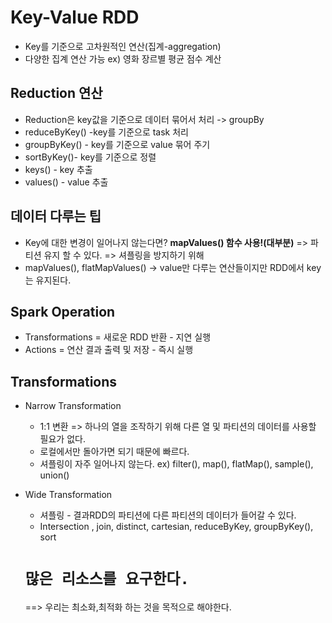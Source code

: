 # Key-Value RDD
- Key를 기준으로 고차원적인 연산(집계-aggregation)
- 다양한 집계 연산 가능
ex) 영화 장르별 평균 점수 계산

## Reduction 연산
- Reduction은 key값을 기준으로 데이터 묶어서 처리 -> groupBy
- reduceByKey(<task>) -key를 기준으로 task 처리
- groupByKey() - key를 기준으로 value 묶어 주기
- sortByKey()- key를 기준으로 정렬
- keys() - key 추출
- values() - value 추출

## 데이터 다루는 팁
- Key에 대한 변경이 일어나지 않는다면? **mapValues() 함수 사용!(대부분)** => 파티션 유지 할 수 있다.
   => 셔플링을 방지하기 위해
- mapValues(), flatMapValues() -> value만 다루는 연산들이지만 RDD에서 key는 유지된다.

## Spark Operation 
- Transformations = 새로운 RDD 반환 - 지연 실행
- Actions = 연산 결과 출력 및 저장 - 즉시 실행

## Transformations
- Narrow Transformation
    - 1:1 변환 => 하나의 열을 조작하기 위해 다른 열 및 파티션의 데이터를 사용할 필요가 없다.
    - 로컬에서만 돌아가면 되기 때문에 빠르다.
    - 셔플링이 자주 일어나지 않는다.
    ex) filter(), map(), flatMap(), sample(), union()
- Wide Transformation
    - 셔플링 - 결과RDD의 파티션에 다른 파티션의 데이터가 들어갈 수 있다.
    - Intersection , join, distinct, cartesian, reduceByKey, groupByKey(), sort


    # `많은 리소스를 요구한다.`
    ==> 우리는 최소화,최적화 하는 것을 목적으로 해야한다.

